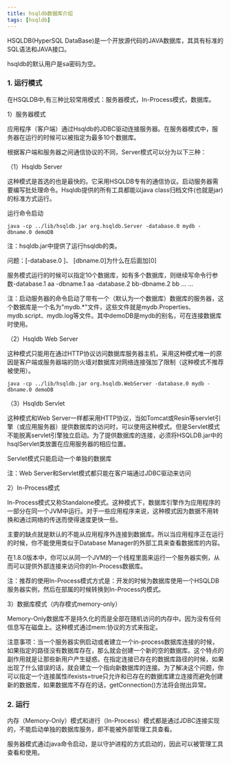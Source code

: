 ```yaml
---
title: hsqldb数据库介绍
tags: [hsqldb]
---
```


HSQLDB(HyperSQL DataBase)是一个开放源代码的JAVA数据库，其具有标准的SQL语法和JAVA接口。

hsqldb的默认用户是sa密码为空。

### 1. 运行模式

在HSQLDB中,有三种比较常用模式：服务器模式，In-Process模式，数据库。

1）服务器模式

应用程序（客户端）通过Hsqldb的JDBC驱动连接服务器。在服务器模式中，服务器在运行的时候可以被指定为最多10个数据库。

根据客户端和服务器之间通信协议的不同，Server模式可以分为以下三种：

（1）Hsqldb Server

这种模式是首选的也是最快的。它采用HSQLDB专有的通信协议。启动服务器需要编写批处理命令。Hsqldb提供的所有工具都能以java class归档文件(也就是jar)的标准方式运行。

运行命令启动

```
java -cp ../lib/hsqldb.jar org.hsqldb.Server -database.0 mydb -dbname.0 demoDB
```

注：hsqldb.jar中提供了运行hsqldb的类。

问题：[-database.0 ]、 [dbname.0]为什么在后面加[0]

服务模式运行的时候可以指定10个数据库，如有多个数据库，则继续写命令行参数-database.1 aa -dbname.1 aa -database.2 bb-dbname.2 bb ... ...

注：启动服务器的命令启动了带有一个（默认为一个数据库）数据库的服务器，这个数据库是一个名为"mydb.*"文件，这些文件就是mydb.Properties、mydb.script、mydb.log等文件。其中demoDB是mydb的别名，可在连接数据库时使用。

（2）Hsqldb Web Server

这种模式只能用在通过HTTP协议访问数据库服务器主机，采用这种模式唯一的原因是客户端或服务器端的防火墙对数据库对网络连接强加了限制（这种模式不推荐被使用）。

```
java -cp ../lib/hsqldb.jar org.hsqldb.WebServer -database.0 mydb -dbname.0 demoDB
```

（3）Hsqldb Servlet

这种模式和Web Server一样都采用HTTP协议，当如Tomcat或Resin等servlet引擎（或应用服务器）提供数据库的访问时，可以使用这种模式。但是Servlet模式不能脱离servlet引擎独立启动。为了提供数据库的连接，必须将HSQLDB.jar中的hsqlServlet类放置在应用服务器的相应位置。

Servlet模式只能启动一个单独的数据库

注：Web Server和Servlet模式都只能在客户端通过JDBC驱动来访问

2）In-Process模式

In-Process模式又称Standalone模式。这种模式下，数据库引擎作为应用程序的一部分在同一个JVM中运行。对于一些应用程序来说，这种模式因为数据不用转换和通过网络的传送而使得速度更快一些。

主要的缺点就是默认的不能从应用程序外连接到数据库。所以当应用程序正在运行的时候，你不能使用类似于Database Manager的外部工具来查看数据库的内容。

在1.8.0版本中，你可以从同一个JVM的一个线程里面来运行一个服务器实例，从而可以提供外部连接来访问你的In-Process数据库。

注：推荐的使用In-Process模式方式是：开发的时候为数据库使用一个HSQLDB服务器实例，然后在部属的时候转换到In-Process内模式。

3）数据库模式（内存模式memory-only）

Memory-Only数据库不是持久化的而是全部在随机访问的内存中。因为没有任何信息写在磁盘上。这种模式通过mem:协议的方式来指定。

注意事项：当一个服务器实例启动或者建立一个in-process数据库连接的时候，如果指定的路径没有数据库存在，那么就会创建一个新的空的数据库。这个特点的副作用就是让那些新用户产生疑惑。在指定连接已存在的数据库路径的时候，如果出现了什么错误的话，就会建立一个指向新数据库的连接。为了解决这个问题，你可以指定一个连接属性ifexists=true只允许和已存在的数据库建立连接而避免创建新的数据库，如果数据库不存在的话，getConnection()方法将会抛出异常。

### 2. 运行

内存（Memory-Only）模式和进行（In-Process）模式都是通过JDBC连接实现的，不能启动单独的数据库服务，即不能被外部管理工具查看。

服务器模式通过java命令启动，是以守护进程的方式启动的，因此可以被管理工具查看和使用。